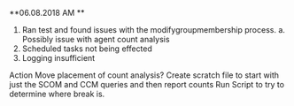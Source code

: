**06.08.2018 AM **

1. Ran test and found issues with the modifygroupmembership process.
    a. Possibly issue with agent count analysis
2. Scheduled tasks not being effected
3. Logging insufficient

Action
    Move placement of count analysis?
    Create scratch file to start with just the SCOM and CCM queries and then report counts
    Run Script to try to determine where break is.
